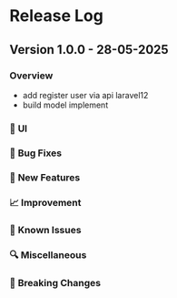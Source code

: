 # Release Log

## Version 1.0.0 - 28-05-2025

### Overview

- add register user via api laravel12
- build model implement

### 🐛 **UI**

### 🐛 **Bug Fixes**

### 🚀 **New Features**

### 📈 **Improvement**

### 🧪 **Known Issues**

### 🔍 **Miscellaneous**

### 🔧 **Breaking Changes**
